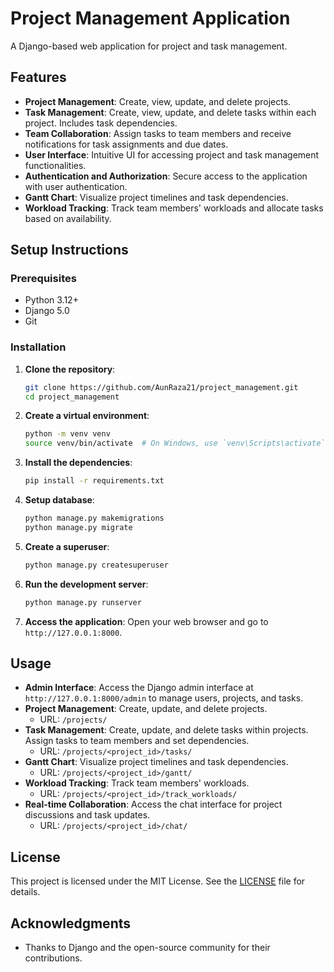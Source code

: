 # Project Management Application

A Django-based web application for project and task management.

## Features

- **Project Management**: Create, view, update, and delete projects.
- **Task Management**: Create, view, update, and delete tasks within each project. Includes task dependencies.
- **Team Collaboration**: Assign tasks to team members and receive notifications for task assignments and due dates.
- **User Interface**: Intuitive UI for accessing project and task management functionalities.
- **Authentication and Authorization**: Secure access to the application with user authentication.
- **Gantt Chart**: Visualize project timelines and task dependencies.
- **Workload Tracking**: Track team members' workloads and allocate tasks based on availability.

## Setup Instructions

### Prerequisites

- Python 3.12+
- Django 5.0
- Git

### Installation

1. **Clone the repository**:

    ```bash
    git clone https://github.com/AunRaza21/project_management.git
    cd project_management
    ```

2. **Create a virtual environment**:

    ```bash
    python -m venv venv
    source venv/bin/activate  # On Windows, use `venv\Scripts\activate`
    ```

3. **Install the dependencies**:

    ```bash
    pip install -r requirements.txt
    ```

4. **Setup database**:

    ```bash
    python manage.py makemigrations
    python manage.py migrate
    ```

5. **Create a superuser**:

    ```bash
    python manage.py createsuperuser
    ```

6. **Run the development server**:

    ```bash
    python manage.py runserver
    ```

7. **Access the application**:
    Open your web browser and go to `http://127.0.0.1:8000`.

## Usage

- **Admin Interface**: Access the Django admin interface at `http://127.0.0.1:8000/admin` to manage users, projects, and tasks.
- **Project Management**: Create, update, and delete projects.
  - URL: `/projects/`
- **Task Management**: Create, update, and delete tasks within projects. Assign tasks to team members and set dependencies.
  - URL: `/projects/<project_id>/tasks/`
- **Gantt Chart**: Visualize project timelines and task dependencies.
  - URL: `/projects/<project_id>/gantt/`
- **Workload Tracking**: Track team members' workloads.
  - URL: `/projects/<project_id>/track_workloads/`
- **Real-time Collaboration**: Access the chat interface for project discussions and task updates.
  - URL: `/projects/<project_id>/chat/`

## License

This project is licensed under the MIT License. See the [LICENSE](LICENSE) file for details.

## Acknowledgments

- Thanks to Django and the open-source community for their contributions.

